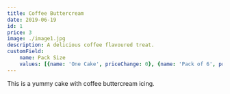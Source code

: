 ```yaml
---
title: Coffee Buttercream
date: 2019-06-19
id: 1
price: 3
image: ./image1.jpg
description: A delicious coffee flavoured treat.
customField: 
    name: Pack Size
    values: [{name: 'One Cake', priceChange: 0}, {name: 'Pack of 6', priceChange: 12.00}, {name: 'Pack of 12', priceChange: 25.00}]
---
```


This is a yummy cake with coffee buttercream icing.
